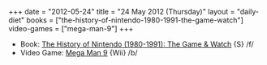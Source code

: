 +++
date = "2012-05-24"
title = "24 May 2012 (Thursday)"
layout = "daily-diet"
books = ["the-history-of-nintendo-1980-1991-the-game-watch"]
video-games = ["mega-man-9"]
+++

<ul>
<li class="entry books">Book: <a href="/books/the-history-of-nintendo-1980-1991-the-game-watch">The History of Nintendo (1980-1991): The Game &amp; Watch</a> {S} /f/</li>
<li class="entry video-games">Video Game: <a href="/video-games/mega-man-9">Mega Man 9</a> {Wii} /b/</li>
</ul>